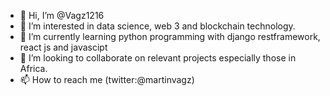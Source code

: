 - 👋 Hi, I’m @Vagz1216
- 👀 I’m interested in data science, web 3 and blockchain technology.
- 🌱 I’m currently learning python programming with django restframework, react js and javascipt
- 💞️ I’m looking to collaborate on relevant projects especially those in Africa. 
- 📫 How to reach me (twitter:@martinvagz)

<!---
Vagz1216/Vagz1216 is a ✨ special ✨ repository because its `README.md` (this file) appears on your GitHub profile.
You can click the Preview link to take a look at your changes.
--->
